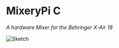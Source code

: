 MixeryPi C
==========

*A hardware Mixer for the Behringer X-Air 18*

![Sketch](https://gitlab.tubit.tu-berlin.de/timo.schlegel/MixeryPiC/blob/master/MixeryPi%20C%20Sketch.svg "Fritzing Sketch")

